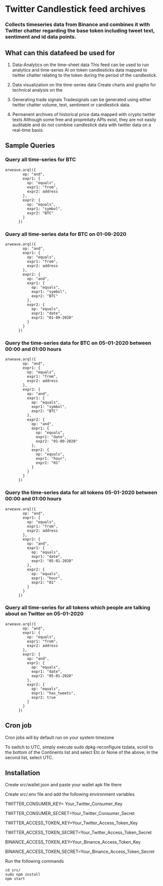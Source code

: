 # Twitter Candlestick feed archives

### Collects timeseries data from Binance and combines it with Twitter chatter regarding the base token including tweet text, sentiment and id data points.

## What can this datafeed be used for

1. Data-Analytics on the time-sheet data
This feed can be used to run analytics and time-series AI on token candlesticks data mapped to twitter chatter
relating to the token during the period of the candlestick. 


2. Data visualization on the time-series data
Create charts and graphs for technical analysis on the 

3. Generating trade signals 
Tradesignals can be generated using either twitter chatter volume, text, sentiment or candlestick data.

4. Permanent archives of historical price data mapped with crypto twitter texts
Although some free and propreitaty APIs exist, they are not easily auditable and do not combine candlestick data with twitter data on a real-time basis.



## Sample Queries

### Query all time-series for BTC
```
arweave.arql({
        op: "and",
        expr1: {
          op: "equals",
          expr1: "from",
          expr2: address
        },
        expr2: {
          op: "equals",
          expr1: "symbol",
          expr2: "BTC"
        }
      })
```

### Query all time-series data for BTC on 01-09-2020
```
arweave.arql({
        op: "and",
        expr1: {
          op: "equals",
          expr1: "from",
          expr2: address
        },
        expr2: {
          op: "and",
          expr1: {
            op: "equals",
            expr1: "symbol",
            expr2: "BTC"
          },
          expr2: {
            op: "equals",
            expr1: "date",
            expr2: "01-09-2020"
          }
        }
      })
```

### Query the time-series data for BTC on 05-01-2020 between 00:00 and 01:00 hours
```
arweave.arql({
        op: "and",
        expr1: {
          op: "equals",
          expr1: "from",
          expr2: address
        },
        expr2: {
          op: "and",
          expr1: {
            op: "equals",
            expr1: "symbol",
            expr2: "BTC"
          },
          expr2: {
            op: "and",
            expr1: {
              op: "equals",
              expr1: "date",
              expr2: "01-09-2020"
            },
            expr2: {
              op: "equals",
              expr1: "hour",
              expr2: "01"
            }
          }
        }
      })
```

### Query the time-series data for all tokens 05-01-2020 between 00:00 and 01:00 hours
```
arweave.arql({
        op: "and",
        expr1: {
          op: "equals",
          expr1: "from",
          expr2: address
        },
        expr2: {
          op: "and",
          expr1: {
            op: "equals",
            expr1: "date",
            expr2: "05-01-2020"
          },
          expr2: {
            op: "equals",
            expr1: "hour",
            expr2: "01"
          }
        }
      })
```

### Query all time-series for all tokens which people are talking about on Twitter on 05-01-2020
```
arweave.arql({
        op: "and",
        expr1: {
          op: "equals",
          expr1: "from",
          expr2: address
        },
        expr2: {
          op: "and",
          expr1: {
            op: "equals",
            expr1: "date",
            expr2: "05-01-2020"
          },
          expr2: {
            op: "equals",
            expr1: "has_tweets",
            expr2: true
          }
        }
      })
```


## Cron job 

Cron jobs will by default run on your system timezone

To switch to UTC, simply execute sudo dpkg-reconfigure tzdata, scroll to the bottom of the Continents list and select Etc or None of the above; in the second list, select UTC.

## Installation

Create src/wallet.json and paste your wallet apk file there

Create src/.env file and add the following environment variables

TWITTER_CONSUMER_KEY= Your_Twitter_Consumer_Key

TWITTER_CONSUMER_SECRET=Your_Twitter_Consumer_Secret

TWITTER_ACCESS_TOKEN_KEY=Your_Twitter_Access_Token_Key

TWITTER_ACCESS_TOKEN_SECRET=Your_Twitter_Access_Token_Secret

BINANCE_ACCESS_TOKEN_KEY=Your_Binance_Access_Token_Key

BINANCE_ACCESS_TOKEN_SECRET=Your_Binance_Access_Token_Secret

Run the following commands

```
cd src/
sudo npm install
npm start
```
